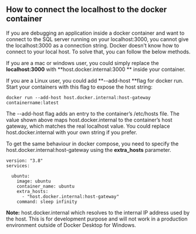 ## How to connect  the localhost to the docker container

If you are debugging an application inside a docker container and want to connect to the SQL server running on your localhost:3000, you cannot give the localhost:3000 as a connection string. Docker doesn't know how to connect to your local host. To solve that, you can follow the below methods.

If you are a mac or windows user, you could simply replace the **localhost:3000** with **host.docker.internal:3000 ** inside your container.

If you are a Linux user, you could add **--add-host **flag for docker run. Start your containers with this flag to expose the host string:

```
docker run --add-host host.docker.internal:host-gateway containername:latest
```

The --add-host flag adds an entry to the container’s /etc/hosts file. The value shown above maps host.docker.internal to the container’s host gateway, which matches the real localhost value. You could replace host.docker.internal with your own string if you prefer.

To get the same behaviour in docker compose, you need to specify the host.docker.internal:host-gateway using the **extra_hosts** parameter.


```
version: "3.8"
services:

  ubuntu:
    image: ubuntu
    container_name: ubuntu
    extra_hosts:
      - "host.docker.internal:host-gateway"
    command: sleep infinity
``` 

**Note:**  host.docker.internal which resolves to the internal IP address used by the host. This is for development purpose and will not work in a production environment outside of Docker Desktop for Windows.